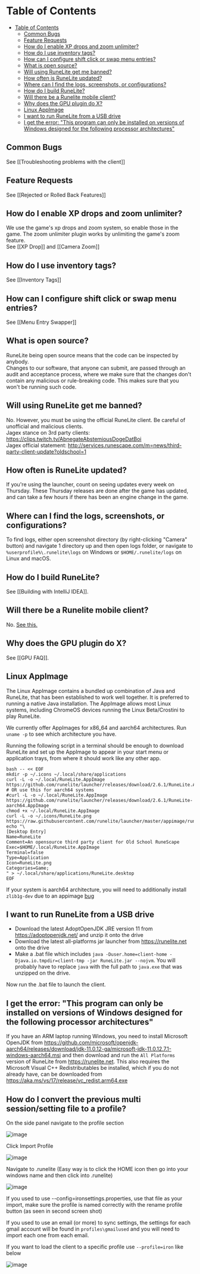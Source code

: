 # Table of Contents
- [Table of Contents](#table-of-contents)
  - [Common Bugs](#common-bugs)
  - [Feature Requests](#feature-requests)
  - [How do I enable XP drops and zoom unlimiter?](#how-do-i-enable-xp-drops-and-zoom-unlimiter)
  - [How do I use inventory tags?](#how-do-i-use-inventory-tags)
  - [How can I configure shift click or swap menu entries?](#how-can-i-configure-shift-click-or-swap-menu-entries)
  - [What is open source?](#what-is-open-source)
  - [Will using RuneLite get me banned?](#will-using-runelite-get-me-banned)
  - [How often is RuneLite updated?](#how-often-is-runelite-updated)
  - [Where can I find the logs, screenshots, or configurations?](#where-can-i-find-the-logs-screenshots-or-configurations)
  - [How do I build RuneLite?](#how-do-i-build-runelite)
  - [Will there be a Runelite mobile client?](#will-there-be-a-runelite-mobile-client)
  - [Why does the GPU plugin do X?](#why-does-the-gpu-plugin-do-x)
  - [Linux AppImage](#linux-appimage)
  - [I want to run RuneLite from a USB drive](#i-want-to-run-runelite-from-a-usb-drive)
  - [I get the error: "This program can only be installed on versions of Windows designed for the following processor architectures"](#i-get-the-error-this-program-can-only-be-installed-on-versions-of-windows-designed-for-the-following-processor-architectures)

## Common Bugs
See [[Troubleshooting problems with the client]]

## Feature Requests
See [[Rejected or Rolled Back Features]]

## How do I enable XP drops and zoom unlimiter?
We use the game's xp drops and zoom system, so enable those in the game. The zoom unlimiter plugin works by unlimiting the game's zoom feature.  
See [[XP Drop]] and [[Camera Zoom]]

## How do I use inventory tags?
See [[Inventory Tags]]

## How can I configure shift click or swap menu entries?
See [[Menu Entry Swapper]]

## What is open source?
RuneLite being open source means that the code can be inspected by anybody.  
Changes to our software, that anyone can submit, are passed through an audit and acceptance process, where we make sure that the changes don't contain any malicious or rule-breaking code. This makes sure that you won't be running such code.

## Will using RuneLite get me banned?
No. However, you must be using the official RuneLite client. Be careful of unofficial and malicious clients.  
Jagex stance on 3rd party clients: https://clips.twitch.tv/AbnegateAbstemiousDogeDatBoi  
Jagex official statement: http://services.runescape.com/m=news/third-party-client-update?oldschool=1  

## How often is RuneLite updated?
If you're using the launcher, count on seeing updates every week on Thursday. These Thursday releases are done after the game has updated, and can take a few hours if there has been an engine change in the game.

## Where can I find the logs, screenshots, or configurations?
To find logs, either open screenshot directory (by right-clicking "Camera" button) and navigate 1 directory up and then open logs folder, or navigate to `%userprofile%\.runelite\logs` on Windows or `$HOME/.runelite/logs` on Linux and macOS.

## How do I build RuneLite?
See [[Building with IntelliJ IDEA]].

## Will there be a Runelite mobile client?
No. [See this.](https://twitter.com/RuneLiteClient/status/1057301530569777154)

## Why does the GPU plugin do X?
See [[GPU FAQ]].

## Linux AppImage
The Linux AppImage contains a bundled up combination of Java and RuneLite, that has been established to work well together. It is preferred to running a native Java installation. The AppImage allows most Linux systems, including ChromeOS devices running the Linux Beta/Crostini to play RuneLite.

We currently offer AppImages for x86_64 and aarch64 architectures. Run `uname -p` to see which architecture you have. 

Running the following script in a terminal should be enough to download RuneLite and set up the AppImage to appear in your start menu or application trays, from where it should work like any other app.
```
bash -- << EOF
mkdir -p ~/.icons ~/.local/share/applications
curl -L -o ~/.local/RuneLite.AppImage https://github.com/runelite/launcher/releases/download/2.6.1/RuneLite.AppImage
# OR use this for aarch64 systems
#curl -L -o ~/.local/RuneLite.AppImage https://github.com/runelite/launcher/releases/download/2.6.1/RuneLite-aarch64.AppImage
chmod +x ~/.local/RuneLite.AppImage
curl -L -o ~/.icons/RuneLite.png https://raw.githubusercontent.com/runelite/launcher/master/appimage/runelite.png
echo "\
[Desktop Entry]
Name=RuneLite
Comment=An opensource third party client for Old School RuneScape
Exec=$HOME/.local/RuneLite.AppImage
Terminal=false
Type=Application
Icon=RuneLite.png
Categories=Game;
" > ~/.local/share/applications/RuneLite.desktop
EOF
```

If your system is aarch64 architecture, you will need to additionally install `zlib1g-dev` due to an appimage [bug](https://github.com/AppImage/AppImageKit/issues/964)

## I want to run RuneLite from a USB drive

* Download the latest AdoptOpenJDK JRE version 11 from https://adoptopenjdk.net/ and unzip it onto the drive
* Download the latest all-platforms jar launcher from https://runelite.net onto the drive
* Make a .bat file which includes `java -Duser.home=client-home -Djava.io.tmpdir=client-tmp -jar RuneLite.jar --nojvm`. You will probably have to replace `java` with the full path to `java.exe` that was unzipped on the drive.

Now run the .bat file to launch the client.

## I get the error: "This program can only be installed on versions of Windows designed for the following processor architectures"

If you have an ARM laptop running Windows, you need to install Microsoft OpenJDK from https://github.com/microsoft/openjdk-aarch64/releases/download/jdk-11.0.12-ga/microsoft-jdk-11.0.12.7.1-windows-aarch64.msi and then download and run the `All Platforms` version of RuneLite from https://runelite.net. This also requires the Microsoft Visual C++ Redistributables be installed, which if you do not already have, can be downloaded from https://aka.ms/vs/17/release/vc_redist.arm64.exe

## How do I convert the previous multi session/setting file to a profile?

On the side panel navigate to the profile section

![image](https://user-images.githubusercontent.com/14265490/220759392-9678e384-8ea8-47b6-a996-4900c6e979fa.png)

Click Import Profile

![image](https://user-images.githubusercontent.com/14265490/220759603-be614ade-022d-4b5f-bf91-8d40e62159ac.png)

Navigate to .runelite (Easy way is to click the HOME icon then go into your windows name and then click into .runelite)

![image](https://user-images.githubusercontent.com/14265490/220759924-c004f0e7-4efb-4c1d-9ea1-b3d4005a82c2.png)

If you used to use --config=ironsettings.properties, use that file as your import, make sure the profile is named correctly with the rename profile button (as seen in second screen shot)

If you used to use an email (or more) to sync settings, the settings for each gmail account will be found in `profiles\gmailused` and you will need to import each one from each email.

If you want to load the client to a specific profile use `--profile=iron` like below

![image](https://user-images.githubusercontent.com/14265490/220760950-786855be-af35-425b-a7bd-63e76a9db478.png)